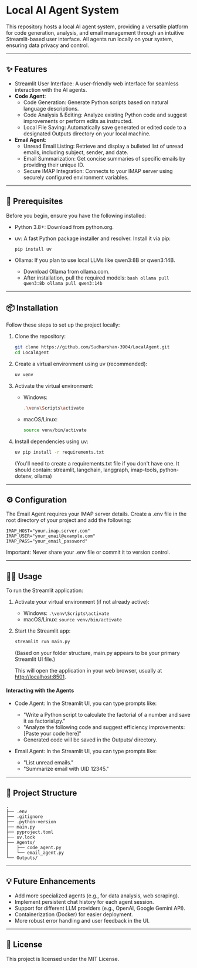 # Local AI Agent System

This repository hosts a local AI agent system, providing a versatile platform for code generation, analysis, and email management through an intuitive Streamlit-based user interface. All agents run locally on your system, ensuring data privacy and control.

---

## ✨ Features

* Streamlit User Interface: A user-friendly web interface for seamless interaction with the AI agents.
* **Code Agent**:
  * Code Generation: Generate Python scripts based on natural language descriptions.
  * Code Analysis & Editing: Analyze existing Python code and suggest improvements or perform edits as instructed.
  * Local File Saving: Automatically save generated or edited code to a designated Outputs directory on your local machine.
* **Email Agent**:
  * Unread Email Listing: Retrieve and display a bulleted list of unread emails, including subject, sender, and date.
  * Email Summarization: Get concise summaries of specific emails by providing their unique ID.
  * Secure IMAP Integration: Connects to your IMAP server using securely configured environment variables.

---

## 🚀 Prerequisites

Before you begin, ensure you have the following installed:

* Python 3.8+: Download from python.org.
* uv: A fast Python package installer and resolver. Install it via pip:

    ```bash
    pip install uv
    ```

* Ollama: If you plan to use local LLMs like qwen3:8B or qwen3:14B.
  * Download Ollama from ollama.com.
  * After installation, pull the required models:
        ```bash
        ollama pull qwen3:8b
        ollama pull qwen3:14b
        ```

---

## 📦 Installation

Follow these steps to set up the project locally:

1. Clone the repository:

    ```bash
    git clone https://github.com/Sudharshan-3904/LocalAgent.git
    cd LocalAgent
    ```

2. Create a virtual environment using uv (recommended):

    ```bash
    uv venv
    ```

3. Activate the virtual environment:
    * Windows:

        ```bash
        .\venv\Scripts\activate
        ```

    * macOS/Linux:

        ```bash
        source venv/bin/activate
        ```

4. Install dependencies using uv:

    ```bash
    uv pip install -r requirements.txt
    ```

    (You'll need to create a requirements.txt file if you don't have one. It should contain: streamlit, langchain, langgraph, imap-tools, python-dotenv, ollama)

---

## ⚙️ Configuration

The Email Agent requires your IMAP server details. Create a .env file in the root directory of your project and add the following:

```env
IMAP_HOST="your.imap.server.com"
IMAP_USER="your_email@example.com"
IMAP_PASS="your_email_password"
```

Important: Never share your .env file or commit it to version control.

---

## 🏃‍♀️ Usage

To run the Streamlit application:

1. Activate your virtual environment (if not already active):
    * Windows: `.\venv\Scripts\activate`
    * macOS/Linux: `source venv/bin/activate`

2. Start the Streamlit app:

    ```bash
    streamlit run main.py
    ```

    (Based on your folder structure, main.py appears to be your primary Streamlit UI file.)

    This will open the application in your web browser, usually at <http://localhost:8501>.

#### Interacting with the Agents

* Code Agent: In the Streamlit UI, you can type prompts like:
  * "Write a Python script to calculate the factorial of a number and save it as factorial.py."
  * "Analyze the following code and suggest efficiency improvements: [Paste your code here]"
  * Generated code will be saved in the Outputs/ directory.

* Email Agent: In the Streamlit UI, you can type prompts like:
  * "List unread emails."
  * "Summarize email with UID 12345."

---

## 📂 Project Structure

```file
.
├── .env
├── .gitignore
├── .python-version
├── main.py
├── pyproject.toml
├── uv.lock
├── Agents/
│   ├── code_agent.py
│   └── email_agent.py
└── Outputs/
```

---

## 💡 Future Enhancements

* Add more specialized agents (e.g., for data analysis, web scraping).
* Implement persistent chat history for each agent session.
* Support for different LLM providers (e.g., OpenAI, Google Gemini API).
* Containerization (Docker) for easier deployment.
* More robust error handling and user feedback in the UI.

---

## 📄 License

This project is licensed under the MIT License.

